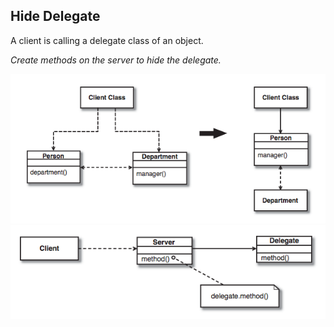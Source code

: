 ## Hide Delegate
A client is calling a delegate class of an object.

*Create methods on the server to hide the delegate.*

![Hide Delegate](Hide_Delegate.png)
![Simple Delegation](Simple_Delegation.png)
